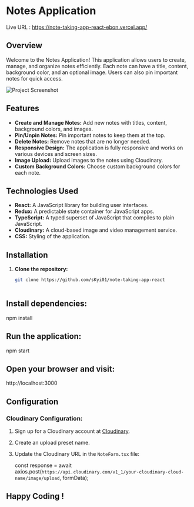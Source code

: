# Notes Application

Live URL : https://note-taking-app-react-ebon.vercel.app/

## Overview

Welcome to the Notes Application! This application allows users to create, manage, and organize notes efficiently. Each note can have a title, content, background color, and an optional image. Users can also pin important notes for quick access.

![Project Screenshot]((https://github.com/sKyi01/note-taking-app-react/blob/master/notetakingapp.png))


## Features

- **Create and Manage Notes:** Add new notes with titles, content, background colors, and images.
- **Pin/Unpin Notes:** Pin important notes to keep them at the top.
- **Delete Notes:** Remove notes that are no longer needed.
- **Responsive Design:** The application is fully responsive and works on various devices and screen sizes.
- **Image Upload:** Upload images to the notes using Cloudinary.
- **Custom Background Colors:** Choose custom background colors for each note.

## Technologies Used

- **React:** A JavaScript library for building user interfaces.
- **Redux:** A predictable state container for JavaScript apps.
- **TypeScript:** A typed superset of JavaScript that compiles to plain JavaScript.
- **Cloudinary:** A cloud-based image and video management service.
- **CSS:** Styling of the application.

## Installation

1. **Clone the repository:**
   ```bash
   git clone https://github.com/sKyi01/note-taking-app-react
  
   
## Install dependencies:

npm install

## Run the application:

  npm start

## Open your browser and visit:

http://localhost:3000


## Configuration

### Cloudinary Configuration:
1. Sign up for a Cloudinary account at [Cloudinary](https://cloudinary.com/).
2. Create an upload preset name.
3. Update the Cloudinary URL in the `NoteForm.tsx` file:
  
   const response = await axios.post(`https://api.cloudinary.com/v1_1/your-cloudinary-cloud-name/image/upload`, formData);

## Happy Coding !
